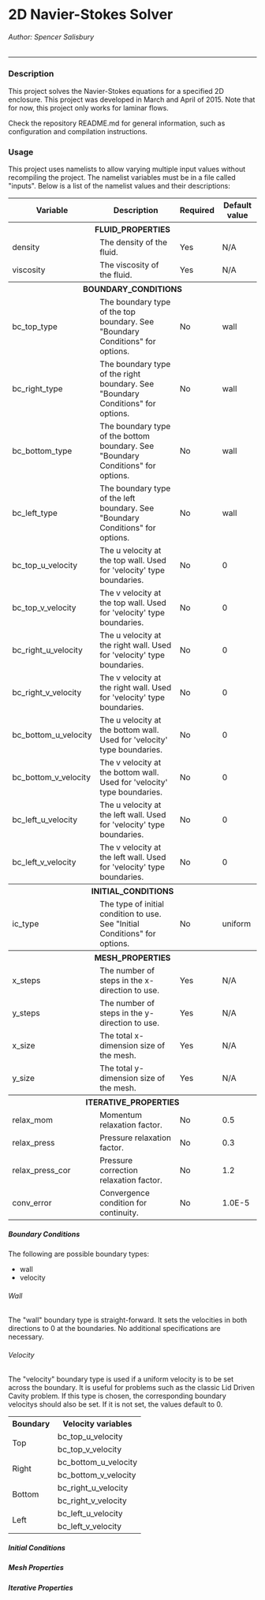 # 2D Navier-Stokes Solver

######  Author: Spencer Salisbury
-------------------------------

### Description
This project solves the Navier-Stokes equations for a specified 2D enclosure. This project was developed in March and April of 2015. Note that for now, this project only works for laminar flows.

Check the repository README.md for general information, such as configuration and compilation instructions.

### Usage
This project uses namelists to allow varying multiple input values without recompiling the project. The namelist variables must be in a file called "inputs". Below is a list of the namelist values and their descriptions:

<table>
<tr><th>Variable</th><th>Description</th><th>Required</th><th>Default value</th></tr>

<tr><th colspan=99>FLUID_PROPERTIES</th></tr>
<tr><td>density</td><td>The density of the fluid.</td><td>Yes</td><td>N/A</td></tr>
<tr><td>viscosity</td><td>The viscosity of the fluid.</td><td>Yes</td><td>N/A</td></tr>

<tr><th colspan=99>BOUNDARY_CONDITIONS</th></tr>
<tr><td>bc_top_type</td><td>The boundary type of the top boundary. See "Boundary Conditions" for options.</td><td>No</td><td>wall</td></tr>
<tr><td>bc_right_type</td><td>The boundary type of the right boundary. See "Boundary Conditions" for options.</td><td>No</td><td>wall</td></tr>
<tr><td>bc_bottom_type</td><td>The boundary type of the bottom boundary. See "Boundary Conditions" for options.</td><td>No</td><td>wall</td></tr>
<tr><td>bc_left_type</td><td>The boundary type of the left boundary. See "Boundary Conditions" for options.</td><td>No</td><td>wall</td></tr>
<tr><td>bc_top_u_velocity</td><td>The u velocity at the top wall. Used for 'velocity' type boundaries.</td><td>No</td><td>0</td></tr>
<tr><td>bc_top_v_velocity</td><td>The v velocity at the top wall. Used for 'velocity' type boundaries.</td><td>No</td><td>0</td></tr>
<tr><td>bc_right_u_velocity</td><td>The u velocity at the right wall. Used for 'velocity' type boundaries.</td><td>No</td><td>0</td></tr>
<tr><td>bc_right_v_velocity</td><td>The v velocity at the right wall. Used for 'velocity' type boundaries.</td><td>No</td><td>0</td></tr>
<tr><td>bc_bottom_u_velocity</td><td>The u velocity at the bottom wall. Used for 'velocity' type boundaries.</td><td>No</td><td>0</td></tr>
<tr><td>bc_bottom_v_velocity</td><td>The v velocity at the bottom wall. Used for 'velocity' type boundaries.</td><td>No</td><td>0</td></tr>
<tr><td>bc_left_u_velocity</td><td>The u velocity at the left wall. Used for 'velocity' type boundaries.</td><td>No</td><td>0</td></tr>
<tr><td>bc_left_v_velocity</td><td>The v velocity at the left wall. Used for 'velocity' type boundaries.</td><td>No</td><td>0</td></tr>

<tr><th colspan=99>INITIAL_CONDITIONS</th></tr>
<tr><td>ic_type</td><td>The type of initial condition to use. See "Initial Conditions" for options.</td><td>No</td><td>uniform</td></tr>

<tr><th colspan=99>MESH_PROPERTIES</th></tr>
<tr><td>x_steps</td><td>The number of steps in the x-direction to use.</td><td>Yes</td><td>N/A</td></tr>
<tr><td>y_steps</td><td>The number of steps in the y-direction to use.</td><td>Yes</td><td>N/A</td></tr>
<tr><td>x_size</td><td>The total x-dimension size of the mesh.</td><td>Yes</td><td>N/A</td></tr>
<tr><td>y_size</td><td>The total y-dimension size of the mesh.</td><td>Yes</td><td>N/A</td></tr>

<tr><th colspan=99>ITERATIVE_PROPERTIES</th></tr>
<tr><td>relax_mom</td><td>Momentum relaxation factor.</td><td>No</td><td>0.5</td></tr>
<tr><td>relax_press</td><td>Pressure relaxation factor.</td><td>No</td><td>0.3</td></tr>
<tr><td>relax_press_cor</td><td>Pressure correction relaxation factor.</td><td>No</td><td>1.2</td></tr>
<tr><td>conv_error</td><td>Convergence condition for continuity.</td><td>No</td><td>1.0E-5</td></tr>
</table>

##### Boundary Conditions
The following are possible boundary types:
* wall
* velocity

###### Wall
The "wall" boundary type is straight-forward. It sets the velocities in both directions to 0 at the boundaries. No additional specifications are necessary.

###### Velocity
The "velocity" boundary type is used if a uniform velocity is to be set across the boundary. It is useful for problems such as the classic Lid Driven Cavity problem. If this type is chosen, the corresponding boundary velocitys should also be set. If it is not set, the values default to 0.
<table>
<tr><th>Boundary</th><th>Velocity variables</th></tr>
<tr><td rowspan=2>Top</td><td>bc_top_u_velocity</td></tr>
<tr><td>bc_top_v_velocity</td></tr>
<tr><td rowspan=2>Right</td><td>bc_bottom_u_velocity</td></tr>
<tr><td>bc_bottom_v_velocity</td></tr>
<tr><td rowspan=2>Bottom</td><td>bc_right_u_velocity</td></tr>
<tr><td>bc_right_v_velocity</td></tr>
<tr><td rowspan=2>Left</td><td>bc_left_u_velocity</td></tr>
<tr><td>bc_left_v_velocity</td></tr>
</table>

##### Initial Conditions

##### Mesh Properties

##### Iterative Properties
